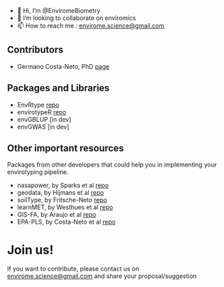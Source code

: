 - 👋 Hi, I’m @EnviromeBiometry 
- 💞️ I’m looking to collaborate on enviromics
- 📫 How to reach me : envirome.science@gmail.com

## Contributors
- Germano Costa-Neto, PhD [page](https://github.com/gcostaneto)

## Packages and Libraries

- EnvRtype [repo](https://github.com/allogamous/EnvRtype)
- envirotypeR [repo](https://github.com/EnviromeBiometry/envirotypeR)
- envGBLUP [in dev]
- envGWAS [in dev]

## Other important resources

Packages from other developers that could help you in implementing your envirotyping pipeline.

- nasapower, by Sparks et al  [repo](https://github.com/ropensci/nasapower)
- geodata, by Hijmans et al [repo](https://github.com/rspatial/geodata)
- soilType, by Fritsche-Neto [repo](https://github.com/rfn-qtl/SoilType)
- learnMET, by Westhues et al [repo](https://github.com/cjubin/learnMET)
- GIS-FA, by Araujo et al [repo](https://github.com/Kaio-Olimpio/GIS-FA)
- EPA-PLS, by Costa-Neto et al [repo](https://github.com/gcostaneto/EPA-PLS)

# Join us!

If you want to contribute, please contact us on envirome.science@gmail.com and share your proposal/suggestion  

<!---
EnviromeBiometry/EnviromeBiometry is a ✨ special ✨ repository because its `README.md` (this file) appears on your GitHub profile.
You can click the Preview link to take a look at your changes.
--->
